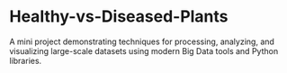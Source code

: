 # Healthy-vs-Diseased-Plants
A mini project demonstrating techniques for processing, analyzing, and visualizing large-scale datasets using modern Big Data tools and Python libraries.
